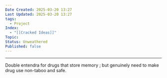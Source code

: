 ```yaml
---
Date Created: 2025-03-20 13:27
Last Updated: 2025-03-20 13:27
tags:
  - Project
Index:
  - "[[Cracked Ideas]]"
Topic: 
Status: Unweathered
Published: false
---
```

---

Double entendra for drugs that store memory
; but genuinely need to make drug use non-taboo and safe.